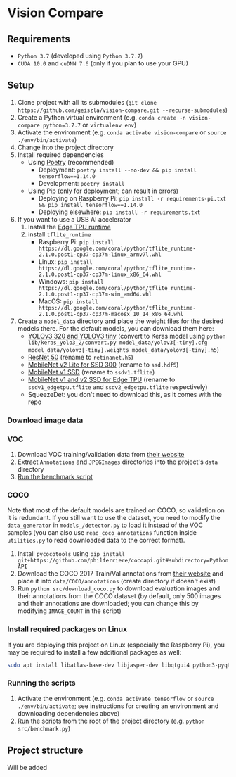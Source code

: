 # Vision Compare

## Requirements

- `Python 3.7` (developed using `Python 3.7.7`)
- `CUDA 10.0` and `cuDNN 7.6` (only if you plan to use your GPU)

## Setup

1. Clone project with all its submodules (`git clone https://github.com/geiszla/vision-compare.git --recurse-submodules`)
2. Create a Python virtual environment (e.g. `conda create -n vision-compare python=3.7.7` or `virtualenv env`)
3. Activate the environment (e.g. `conda activate vision-compare` or `source ./env/bin/activate`)
4. Change into the project directory
5. Install required dependencies
   - Using [Poetry](https://github.com/python-poetry/poetry) (recommended)
      - Deployment: `poetry install --no-dev && pip install tensorflow==1.14.0`
      - Development: `poetry install`
   - Using Pip (only for deployment; can result in errors)
      - Deploying on Raspberry Pi: `pip install -r requirements-pi.txt && pip install tensorflow==1.14.0`
      - Deploying elsewhere: `pip install -r requirements.txt`
6. If you want to use a USB AI accelerator
   1. Install the [Edge TPU runtime](https://coral.ai/docs/accelerator/get-started/#1-install-the-edge-tpu-runtime)
   2. install `tflite_runtime`
      - Raspberry Pi: `pip install https://dl.google.com/coral/python/tflite_runtime-2.1.0.post1-cp37-cp37m-linux_armv7l.whl`
      - Linux: `pip install https://dl.google.com/coral/python/tflite_runtime-2.1.0.post1-cp37-cp37m-linux_x86_64.whl`
      - Windows: `pip install https://dl.google.com/coral/python/tflite_runtime-2.1.0.post1-cp37-cp37m-win_amd64.whl`
      - MacOS: `pip install https://dl.google.com/coral/python/tflite_runtime-2.1.0.post1-cp37-cp37m-macosx_10_14_x86_64.whl`
7. Create a `model_data` directory and place the weight files for the desired models there. For the default models, you can download them here:
   - [YOLOv3 320 and YOLOV3 tiny](https://pjreddie.com/darknet/yolo/) (convert to Keras model using `python lib/keras_yolo3_2/convert.py model_data/yolov3[-tiny].cfg model_data/yolov3[-tiny].weights model_data/yolov3[-tiny].h5`)
   - [ResNet 50](https://github.com/fizyr/keras-retinanet/releases) (rename to `retinanet.h5`)
   - [MobileNet v2 Lite for SSD 300](https://github.com/tanakataiki/ssd_kerasV2) (rename to `ssd.hdf5`)
   - [MobileNet v1 SSD](https://www.tensorflow.org/lite/models/object_detection/overview) (rename to `ssdv1.tflite`)
   - [MobileNet v1 and v2 SSD for Edge TPU](https://coral.ai/models/) (rename to `ssdv1_edgetpu.tflite` and `ssdv2_edgetpu.tflite` respectively)
   - SqueezeDet: you don't need to download this, as it comes with the repo

### Download image data

### VOC

1. Download VOC training/validation data from [their website](http://host.robots.ox.ac.uk/pascal/VOC/voc2012/#devkit)
2. Extract `Annotations` and `JPEGImages` directories into the project's `data` directory
3. [Run the benchmark script](#running-the-scripts)

### COCO

Note that most of the default models are trained on COCO, so validation on it is redundant. If you still want to use the dataset, you need to modify the `data_generator` in `models_/detector.py` to load it instead of the VOC samples (you can also use `read_coco_annotations` function inside `utilities.py` to read downloaded data to the correct format).

1. Install `pycocotools` using `pip install git+https://github.com/philferriere/cocoapi.git#subdirectory=PythonAPI`
2. Download the COCO 2017 Train/Val annotations from [their website](https://cocodataset.org/#download) and place it into `data/COCO/annotations` (create directory if doesn't exist)
3. Run `python src/download_coco.py` to download evaluation images and their annotations from the COCO dataset (by default, only 500 images and their annotations are downloaded; you can change this by modifying `IMAGE_COUNT` in the script)

### Install required packages on Linux

If you are deploying this project on Linux (especially the Raspberry Pi), you may be required to install a few additional packages as well:

```bash
sudo apt install libatlas-base-dev libjasper-dev libqtgui4 python3-pyqt5 libqt4-test libhdf5-dev
```

### Running the scripts

1. Activate the environment (e.g. `conda activate tensorflow` or `source ./env/bin/activate`; see instructions for creating an environment and downloading dependencies above)
2. Run the scripts from the root of the project directory (e.g. `python src/benchmark.py`)

## Project structure

Will be added
